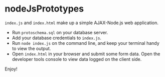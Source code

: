 # nodeJsPrototypes

`index.js` and `index.html` make up a simple AJAX-Node.js web application. 

* Run `protoschema.sql` on your database server.
* Add your database credentials to `index.js`.
* Run `node index.js` on the command line, and keep your terminal handy to view the output.
* Open `index.html` in your browser and submit some form data. Open the developer tools console to view data logged on the client side.

Enjoy!
